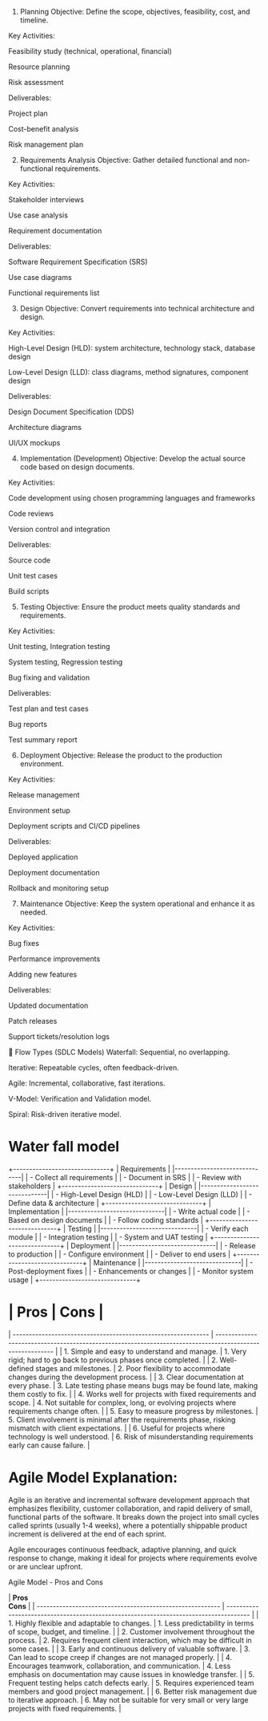 1. Planning
Objective: Define the scope, objectives, feasibility, cost, and timeline.

Key Activities:

Feasibility study (technical, operational, financial)

Resource planning

Risk assessment

Deliverables:

Project plan

Cost-benefit analysis

Risk management plan

2. Requirements Analysis
Objective: Gather detailed functional and non-functional requirements.

Key Activities:

Stakeholder interviews

Use case analysis

Requirement documentation

Deliverables:

Software Requirement Specification (SRS)

Use case diagrams

Functional requirements list

3. Design
Objective: Convert requirements into technical architecture and design.

Key Activities:

High-Level Design (HLD): system architecture, technology stack, database design

Low-Level Design (LLD): class diagrams, method signatures, component design

Deliverables:

Design Document Specification (DDS)

Architecture diagrams

UI/UX mockups

4. Implementation (Development)
Objective: Develop the actual source code based on design documents.

Key Activities:

Code development using chosen programming languages and frameworks

Code reviews

Version control and integration

Deliverables:

Source code

Unit test cases

Build scripts

5. Testing
Objective: Ensure the product meets quality standards and requirements.

Key Activities:

Unit testing, Integration testing

System testing, Regression testing

Bug fixing and validation

Deliverables:

Test plan and test cases

Bug reports

Test summary report

6. Deployment
Objective: Release the product to the production environment.

Key Activities:

Release management

Environment setup

Deployment scripts and CI/CD pipelines

Deliverables:

Deployed application

Deployment documentation

Rollback and monitoring setup

7. Maintenance
Objective: Keep the system operational and enhance it as needed.

Key Activities:

Bug fixes

Performance improvements

Adding new features

Deliverables:

Updated documentation

Patch releases

Support tickets/resolution logs

🔁 Flow Types (SDLC Models)
Waterfall: Sequential, no overlapping.

Iterative: Repeatable cycles, often feedback-driven.

Agile: Incremental, collaborative, fast iterations.

V-Model: Verification and Validation model.

Spiral: Risk-driven iterative model.





#  Water fall model

+------------------------------+
|          Requirements        |
|------------------------------|
| - Collect all requirements   |
| - Document in SRS            |
| - Review with stakeholders   |
+------------------------------+
|           Design             |
|------------------------------|
| - High-Level Design (HLD)    |
| - Low-Level Design (LLD)     |
| - Define data & architecture |
+------------------------------+
|        Implementation        |
|------------------------------|
| - Write actual code          |
| - Based on design documents  |
| - Follow coding standards    |
+------------------------------+
|           Testing            |
|------------------------------|
| - Verify each module         |
| - Integration testing        |
| - System and UAT testing     |
+------------------------------+
|         Deployment           |
|------------------------------|
| - Release to production      |
| - Configure environment      |
| - Deliver to end users       |
+------------------------------+
|         Maintenance          |
|------------------------------|
| - Post-deployment fixes      |
| - Enhancements or changes    |
| - Monitor system usage       |
+------------------------------+


# | **Pros**                                                      | **Cons**                                                                                                  |
| ------------------------------------------------------------- | --------------------------------------------------------------------------------------------------------- |
| 1. Simple and easy to understand and manage.                  | 1. Very rigid; hard to go back to previous phases once completed.                                         |
| 2. Well-defined stages and milestones.                        | 2. Poor flexibility to accommodate changes during the development process.                                |
| 3. Clear documentation at every phase.                        | 3. Late testing phase means bugs may be found late, making them costly to fix.                            |
| 4. Works well for projects with fixed requirements and scope. | 4. Not suitable for complex, long, or evolving projects where requirements change often.                  |
| 5. Easy to measure progress by milestones.                    | 5. Client involvement is minimal after the requirements phase, risking mismatch with client expectations. |
| 6. Useful for projects where technology is well understood.   | 6. Risk of misunderstanding requirements early can cause failure.                                         |





 # Agile Model Explanation:
Agile is an iterative and incremental software development approach that emphasizes flexibility, customer collaboration, and rapid delivery of small, functional parts of the software. It breaks down the project into small cycles called sprints (usually 1-4 weeks), where a potentially shippable product increment is delivered at the end of each sprint.

Agile encourages continuous feedback, adaptive planning, and quick response to change, making it ideal for projects where requirements evolve or are unclear upfront.

Agile Model - Pros and Cons


| **Pros**                                                    
                                                                         **Cons**     |
| --------------------------------------------------------- | ------------------------------------------------------------------------------------- |
| 1. Highly flexible and adaptable to changes.              | 1. Less predictability in terms of scope, budget, and timeline.                       |
| 2. Customer involvement throughout the process.           | 2. Requires frequent client interaction, which may be difficult in some cases.        |
| 3. Early and continuous delivery of valuable software.    | 3. Can lead to scope creep if changes are not managed properly.                       |
| 4. Encourages teamwork, collaboration, and communication. | 4. Less emphasis on documentation may cause issues in knowledge transfer.             |
| 5. Frequent testing helps catch defects early.            | 5. Requires experienced team members and good project management.                     |
| 6. Better risk management due to iterative approach.      | 6. May not be suitable for very small or very large projects with fixed requirements. |



